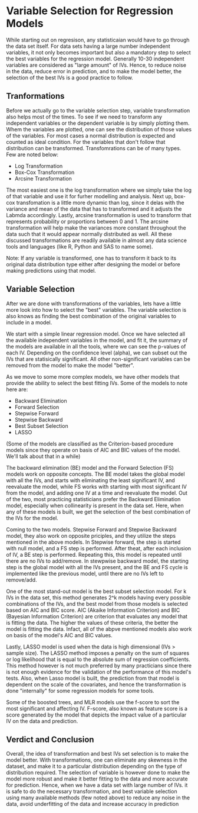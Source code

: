 # Variable Selection for Regression Models

While starting out on regresison, any statisticaian would have to go through the data set itself. For data sets having a large number independent variables, it not only becomes important but also a mandatory step to select the best variables for the regression model. Generally 10-30 independent variables are considered as "large amount" of IVs. Hence, to reduce noise in the data, reduce error in prediction, and to make the model better, the selection of the best IVs is a good practice to follow.

## Tranformations

Before we actually go to the variable selection step, variable transformation also helps most of the times. To see if we need to transform any independent variables or the dependent variable is by simply plotting them. Whem the variables are plotted, one can see the distribution of those values of the variables. For most cases a normal distribution is expected and counted as ideal condition. For the variables that don't follow that distribution can be transformed. Transfomrations can be of many types. Few are noted below:

  *  Log Transformation
  *  Box-Cox Transformation
  *  Arcsine Transformation

The most easiest one is the log transformation where we simply take the log of that variable and use it for furher modelling and analysis. Next up, box-cox transfomation is a little more dynamic than log, since it delas with the variance and mean of the data that has to transformed and it adjusts the Labmda accordingly. Lastly, arcsine transformation is used to transform that represents probability or proportions between 0 and 1. The arcsine transformation will help make the variances more constant throughout the data such that it would appear normally distributed as well. All these discussed transformations are readily available in almost any data science tools and languages (like R, Python and SAS to name some).

Note: If any variable is transformed, one has to transform it back to its original data distribution type either after designing the model or before making predictions using that model.

## Variable Selection

After we are done with transformations of the variables, lets have a little more look into how to select the "best" variables. The variable selection is also knows as finding the best combination of the original variables to include in a model.

We start with a simple linear regression model. Once we have selected all the available independent variables in the model, and fit it, the summary of the models are available in all the tools, where we can see the p-values of each IV. Depending on the confidence level (alpha), we can subset out the IVs that are statisically significant. All other non-significant variables can be removed from the model to make the model "better".


As we move to some more complex models, we have other models that provide the ability to select the best fitting IVs. Some of the models to note here are:

  * Backward Elimination
  * Forward Selection
  * Stepwise Forward
  * Stepwise Backward
  * Best Subset Selection
  * LASSO

(Some of the models are classified as the Criterion-based procedure models since they operate on basis of AIC and BIC values of the model. We'll talk about that in a while)

The backward elimination (BE) model and the Forward Selection (FS) models work on opposite concepts. The BE model takes the global model with all the IVs, and starts with eliminating the least significant IV, and reevaluate the model, while FS works with starting with most significant IV from the model, and adding one IV at a time and reevaluate the model. Out of the two, most practicing statisticians prefer the Backward Elimination model, especially when collinearity is present in the data set.
Here, when any of these models is built, we get the selection of the best combination of the IVs for the model.


Coming to the two models. Stepwise Forward and Stepwise Backward model, they also work on opposite priciples, and they utilize the steps mentioned in the above models. In Stepwise forward, the step is started with null model, and a FS step is performed. After theat, after each inclusion of IV, a BE step is performed. Repeating this, this model is repeated until there are no IVs to add/remove. In stewpwise backward model, the starting step is the global model with all the IVs present, and the BE and FS cycle is implemented like the previous model, until there are no IVs left to remove/add.

One of the most stand-out model is the best subset selection model. For k IVs in the data set, this method generates 2^k models having every possible combinations of the IVs, and the best model from those models is selected based on AIC and BIC score. AIC (Akaike Information Criterion) and BIC (Bayesian Information Criterion) are criterion that evaluates any model that is fitting the data. The higher the values of these criteria, the better the model is fitting the data. Infact, all of the abpve mentioned models also work on basis of the model's AIC and BIC values.

Lastly, LASSO model is used when the data is high dimensional (IVs > sample size). The LASSO method imposes a penalty on the sum of squares or log likelihood that is equal to the absolute sum of regression coefficients. This method however is not much preferred by many practicians since there is not enough evidence for the validation of the performance of this model's tests. Also, when Lasso model is built, the prediction from that model is dependent on the scale of the covariates, and hence the transformation is done "internally" for some regression models for some tools.

Some of the boosted trees, and MLR models use the f-score to sort the most significant and affecting IV. F-score, also known as feature score is a score generated by the model that depicts the impact value of a particular IV on the data and prediction.

## Verdict and Conclusion
Overall, the idea of transformation and best IVs set selection is to make the model better. With transformations, one can eliminate any skewness in the dataset, and make it to a particular distribution depending on the type of distribution required. The selection of variable is however done to make the model more robust and make it better fitting to the data and more accurate for prediction. Hence, when we have a data set with large number of IVs. it is safe to do the necessary transformation, and best variable selection using many available methods (few noted above) to reduce any noise in the data, avoid underfitting of the data and increase accuracy in prediction
